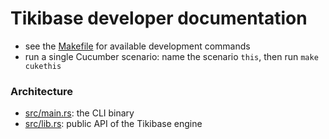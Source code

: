 # Tikibase developer documentation

- see the [Makefile](Makefile) for available development commands
- run a single Cucumber scenario: name the scenario `this`, then run
  `make cukethis`

### Architecture

- [src/main.rs](src/main.rs): the CLI binary
- [src/lib.rs](src/lib.rs): public API of the Tikibase engine
